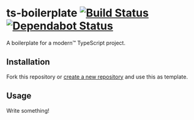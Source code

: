 # ts-boilerplate [![Build Status](https://action-badges.now.sh/ffflorian/ts-boilerplate)](https://github.com/ffflorian/ts-boilerplate/actions/) [![Dependabot Status](https://api.dependabot.com/badges/status?host=github&repo=ffflorian/ts-boilerplate)](https://dependabot.com)

A boilerplate for a modern™ TypeScript project.

## Installation

Fork this repository or [create a new repository](https://github.com/new) and use this as template.

## Usage

Write something!

